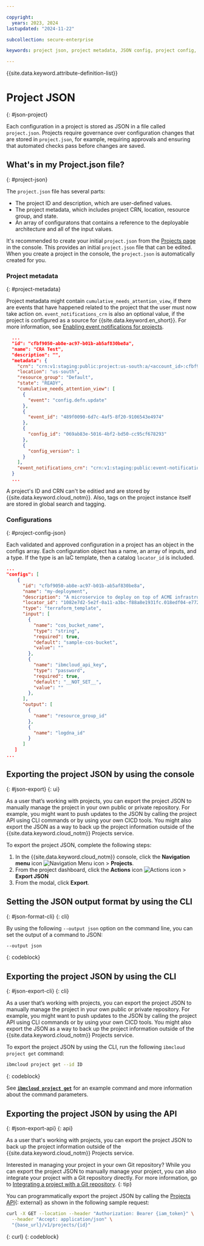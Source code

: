 ```yaml
---

copyright:
  years: 2023, 2024
lastupdated: "2024-11-22"

subcollection: secure-enterprise

keywords: project json, project metadata, JSON config, project config, export JSON, json

---
```


{{site.data.keyword.attribute-definition-list}}


# Project JSON
{: #json-project}

Each configuration in a project is stored as JSON in a file called `project.json`. Projects require governance over configuration changes that are stored in `project.json`, for example, requiring approvals and ensuring that automated checks pass before changes are saved.

## What's in my Project.json file?
{: #project-json}

The `project.json` file has several parts:

* The project ID and description, which are user-defined values.
* The project metadata, which includes project CRN, location, resource group, and state.
* An array of configuratons that contains a reference to the deployable architecture and all of the input values.

It's recommended to create your initial `project.json` from the [Projects page](/projects) in the console. This provides an initial `project.json` file that can be edited. When you create a project in the console, the `project.json` is automatically created for you.

### Project metadata
{: #project-metadata}

Project metadata might contain `cumulative_needs_attention_view`, if there are events that have happened related to the project that the user must now take action on. `event_notifications_crn` is also an optional value, if the project is configured as a source for {{site.data.keyword.en_short}}. For more information, see [Enabling event notifications for projects](/docs/secure-enterprise?topic=secure-enterprise-event-notifications-events&interface=ui).

```json
  ...
  "id": "cfbf9050-ab8e-ac97-b01b-ab5af830be8a",
  "name": "CRA Test",
  "description": "",
  "metadata": {
    "crn": "crn:v1:staging:public:project:us-south:a/<account_id>:cfbf9050-ab8e-ac97-b01b-ab5af830be8a::",
    "location": "us-south",
    "resource_group": "Default",
    "state": "READY",
    "cumulative_needs_attention_view": [
      {
        "event": "config.defn.update"
      },
      {
        "event_id": "489f0090-6d7c-4af5-8f20-9106543e4974"
      },
      {
        "config_id": "069ab83e-5016-4bf2-bd50-cc95cf678293"
      },
      {
        "config_version": 1
      }
    ],
    "event_notifications_crn": "crn:v1:staging:public:event-notifications:us-south:a/<account_id>:instance-id::"
  }
  ...
```

A project's ID and CRN can't be editied and are stored by {{site.data.keyword.cloud_notm}}. Also, tags on the project instance itself are stored in global search and tagging.

### Configurations
{: #project-config-json}

Each validated and approved configuration in a project has an object in the configs array. Each configuration object has a name, an array of inputs, and a type. If the type is an IaC template, then a catalog `locator_id` is included.

```json
...
"configs": [
    {
      "id": "cfbf9050-ab8e-ac97-b01b-ab5af830be8a",
      "name": "my-deployment",
      "description": "A microservice to deploy on top of ACME infrastructure.",
      "locator_id": "1082e7d2-5e2f-0a11-a3bc-f88a8e1931fc.018edf04-e772-4ca2-9785-03e8e03bef72-global",
      "type": "terraform_template",
      "input": [
        {
          "name": "cos_bucket_name",
          "type": "string",
          "required": true,
          "default": "sample-cos-bucket",
          "value": ""
        },
        {
          "name": "ibmcloud_api_key",
          "type": "password",
          "required": true,
          "default": "__NOT_SET__",
          "value": ""
        },
      ],
      "output": [
        {
          "name": "resource_group_id"
        },
        {
          "name": "logdna_id"
        }
      ]
   ]
...
```

## Exporting the project JSON by using the console
{: #json-export}
{: ui}

As a user that’s working with projects, you can export the project JSON to manually manage the project in your own public or private repository. For example, you might want to push updates to the JSON by calling the project API using CLI commands or by using your own CICD tools. You might also export the JSON as a way to back up the project information outside of the {{site.data.keyword.cloud_notm}} Projects service.

To export the project JSON, complete the following steps:
1. In the {{site.data.keyword.cloud_notm}} console, click the **Navigation menu** icon ![Navigation Menu icon](../icons/icon_hamburger.svg "Menu") > **Projects**.
1. From the project dashboard, click the **Actions** icon ![Actions icon](../icons/action-menu-icon.svg "Actions") > **Export JSON**
1. From the modal, click **Export**.

## Setting the JSON output format by using the CLI
{: #json-format-cli}
{: cli}

By using the following `--output json` option on the command line, you can set the output of a command to JSON:

```sh
--output json
```
{: codeblock}

## Exporting the project JSON by using the CLI 
{: #json-export-cli}
{: cli}

As a user that’s working with projects, you can export the project JSON to manually manage the project in your own public or private repository. For example, you might want to push updates to the JSON by calling the project API using CLI commands or by using your own CICD tools. You might also export the JSON as a way to back up the project information outside of the {{site.data.keyword.cloud_notm}} Projects service.

To export the project JSON by using the CLI, run the following `ibmcloud project get` command: 

```sh
ibmcloud project get --id ID
```
{: codeblock}

See [**`ibmcloud project get`**](/docs/secure-enterprise?topic=secure-enterprise-projects-cli#project-cli-get-command) for an example command and more information about the command parameters.

## Exporting the project JSON by using the API
{: #json-export-api}
{: api}

As a user that's working with projects, you can export the project JSON to back up the project information outside of the {{site.data.keyword.cloud_notm}} Projects service. 

Interested in managing your project in your own Git repository? While you can export the project JSON to manually manage your project, you can also integrate your project with a Git repository directly. For more information, go to [Integrating a project with a Git repository](/docs/secure-enterprise?topic=secure-enterprise-connect-to-git).
{: tip}

You can programmatically export the project JSON by calling the [Projects API](/apidocs/projects#get-project){: external} as shown in the following sample request: 

```bash
curl -X GET --location --header "Authorization: Bearer {iam_token}" \
  --header "Accept: application/json" \  
  "{base_url}/v1/projects/{id}"
```
{: curl}
{: codeblock}
